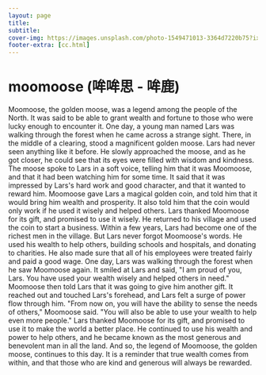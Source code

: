 ```yaml
---
layout: page
title: 
subtitle: 
cover-img: https://images.unsplash.com/photo-1549471013-3364d7220b75?ixlib=rb-4.0.3&q=85&fm=jpg&crop=entropy&cs=srgb&w=3600
footer-extra: [cc.html]
---
```


# moomoose (哞哞思 - 哞鹿)

Moomoose, the golden moose, was a legend among the people of the North. It was said to be able to grant wealth and fortune to those who were lucky enough to encounter it.
One day, a young man named Lars was walking through the forest when he came across a strange sight. There, in the middle of a clearing, stood a magnificent golden moose. Lars had never seen anything like it before.
He slowly approached the moose, and as he got closer, he could see that its eyes were filled with wisdom and kindness. The moose spoke to Lars in a soft voice, telling him that it was Moomoose, and that it had been watching him for some time. It said that it was impressed by Lars's hard work and good character, and that it wanted to reward him.
Moomoose gave Lars a magical golden coin, and told him that it would bring him wealth and prosperity. It also told him that the coin would only work if he used it wisely and helped others.
Lars thanked Moomoose for its gift, and promised to use it wisely. He returned to his village and used the coin to start a business. Within a few years, Lars had become one of the richest men in the village.
But Lars never forgot Moomoose's words. He used his wealth to help others, building schools and hospitals, and donating to charities. He also made sure that all of his employees were treated fairly and paid a good wage.
One day, Lars was walking through the forest when he saw Moomoose again. It smiled at Lars and said, "I am proud of you, Lars. You have used your wealth wisely and helped others in need."
Moomoose then told Lars that it was going to give him another gift. It reached out and touched Lars's forehead, and Lars felt a surge of power flow through him.
"From now on, you will have the ability to sense the needs of others," Moomoose said. "You will also be able to use your wealth to help even more people."
Lars thanked Moomoose for its gift, and promised to use it to make the world a better place. He continued to use his wealth and power to help others, and he became known as the most generous and benevolent man in all the land.
And so, the legend of Moomoose, the golden moose, continues to this day. It is a reminder that true wealth comes from within, and that those who are kind and generous will always be rewarded.